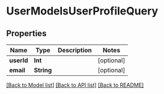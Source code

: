 # UserModelsUserProfileQuery

## Properties
Name | Type | Description | Notes
------------ | ------------- | ------------- | -------------
**userId** | **Int** |  | [optional] 
**email** | **String** |  | [optional] 

[[Back to Model list]](../README.md#documentation-for-models) [[Back to API list]](../README.md#documentation-for-api-endpoints) [[Back to README]](../README.md)


